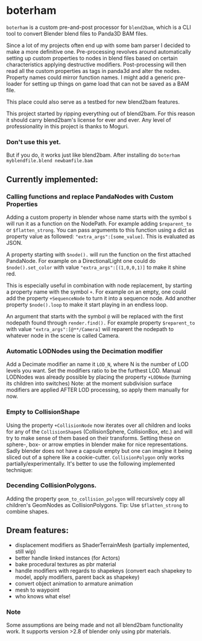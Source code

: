 # boterham
`boterham` is a custom pre-and-post processor for `blend2bam`, which is a CLI tool to convert Blender blend files to Panda3D BAM files.

Since a lot of my projects often end up with some bam parser I decided to make a more definitive one.
Pre-processing revolves around automatically setting up custom properties to nodes in blend files based on certain characteristics applying destructive modifiers.
Post-processing will then read all the custom properties as tags in panda3d and alter the nodes. Property names could mirror function names.
I might add a generic pre-loader for setting up things on game load that can not be saved as a BAM file.

This place could also serve as a testbed for new blend2bam features.

This project started by ripping everything out of blend2bam. For this reason it should carry blend2bam's license for ever and ever. Any level of professionality in this project is thanks to Moguri.


### Don't use this yet.
But if you do, it works just like blend2bam. After installing do ```boterham myblendfile.blend newbamfile.bam```

## Currently implemented:
### Calling functions and replace PandaNodes with Custom Properties
Adding a custom property in blender whose name starts with the symbol `$` will run it as a function on the NodePath. For example adding `$reparent_to` or `$flatten_strong`. You can pass arguments to this function using a dict as property value as followed: `"extra_args":[some_value]`. This is evaluated as JSON.

A property starting with `$node().` will run the function on the first attached PandaNode. For example on a DirectionalLight one could do `$node().set_color` with value `"extra_args":[(1,0,0,1)]` to make it shine red.

This is especially useful in combination with node replacement, by starting a property name with the symbol `+`. For example on an empty, one could add the property `+SequenceNode` to turn it into a sequence node. Add another property `$node().loop` to make it start playing in an endless loop.

An argument that starts with the symbol `@` will be replaced with the first nodepath found through `render.find().` For example property `$reparent_to` with value `"extra_args":[@**/Camera]` will reparent the nodepath to whatever node in the scene is called Camera.

### Automatic LODNodes using the Decimation modifier
Add a Decimate modifier an name it `LOD_N`, where N is the number of LOD levels you want.
Set the modifiers ratio to be the furthest LOD.
Manual LODNodes was already possible by placing the property `+LODNode` (turning its children into switches)
Note: at the moment subdivision surface modifiers are applied AFTER LOD processing, so apply them manually for now.

### Empty to CollisionShape
Using the property `+CollisionNode` now iterates over all children and looks for any of the `CollisionShape`s (CollisionSphere, CollisionBox, etc.) and will try to make sense of them based on their transforms.
Setting these on sphere-, box- or arrow empties in blender make for nice representations. Sadly blender does not have a capsule empty but one can imagine it being sliced out of a sphere like a cookie-cutter. 
`CollisionPolygon` only works partially/experimentally. It's better to use the following implemented technique:

### Decending CollisionPolygons.
Adding the property `geom_to_collision_polygon` will recursively copy all children's GeomNodes as CollisionPolygons. Tip: Use `$flatten_strong` to combine shapes.


## Dream features:
* displacement modifiers as ShaderTerrainMesh (partially implemented, still wip)
* better handle linked instances (for Actors)
* bake procedural textures as pbr material
* handle modifiers with regards to shapekeys (convert each shapekey to model, apply modifiers, parent back as shapekey)
* convert object animation to armature animation
* mesh to waypoint
* who knows what else!


### Note
Some assumptions are being made and not all blend2bam functionality work. It supports version >2.8 of blender only using pbr materials.